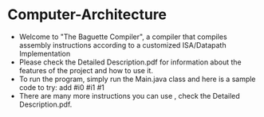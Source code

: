 # Computer-Architecture
- Welcome to "The Baguette Compiler", a compiler that compiles assembly instructions according to a customized ISA/Datapath Implementation
- Please check the Detailed Description.pdf for information about the features of the project and how to use it.
- To run the program, simply run the Main.java class and here is a sample code to try: add #i0 #i1 #1
- There are many more instructions you can use , check the Detailed Description.pdf.


